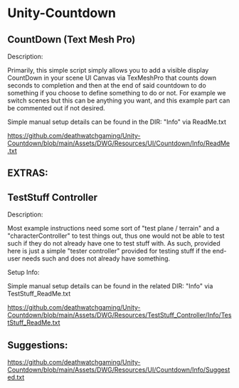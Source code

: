 # Unity-Countdown


CountDown (Text Mesh Pro)
-----------------------------------

Description:

Primarily, this simple script simply allows you to add a visible display CountDown in your scene UI Canvas via TexMeshPro that counts down seconds to completion and then at the end of said countdown to do something if you choose to define something to do or not. For example we switch scenes but this can be anything you want, and this example part can be commented out if not desired. 


 Simple manual setup details can be found in the DIR: "Info" via ReadMe.txt

 https://github.com/deathwatchgaming/Unity-Countdown/blob/main/Assets/DWG/Resources/UI/Countdown/Info/ReadMe.txt


 EXTRAS:
---------


 TestStuff Controller
-------------------------

Description:

 Most example instructions need some sort of "test plane / terrain" and a "characterController" to test things out, thus one would not be able to test such if they do not already have one to test stuff with. As such, provided here is just a simple 
 "tester controller" provided for testing stuff if the end-user needs such and does not already have something.

Setup Info:

 Simple manual setup details can be found in the related DIR: "Info" via TestStuff_ReadMe.txt

 https://github.com/deathwatchgaming/Unity-Countdown/blob/main/Assets/DWG/Resources/TestStuff_Controller/Info/TestStuff_ReadMe.txt


 Suggestions:
--------------

 https://github.com/deathwatchgaming/Unity-Countdown/blob/main/Assets/DWG/Resources/UI/Countdown/Info/Suggested.txt